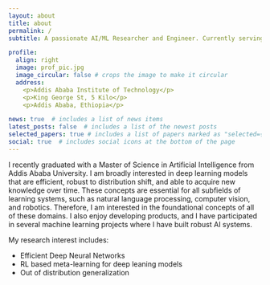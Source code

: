 ```yaml
---
layout: about
title: about
permalink: /
subtitle: A passionate AI/ML Researcher and Engineer. Currently serving as a Lecturer at School of Information Technology and Engineering, Addis Ababa Institute of Technology, Ethiopia.

profile:
  align: right
  image: prof_pic.jpg
  image_circular: false # crops the image to make it circular
  address: 
    <p>Addis Ababa Institute of Technology</p>
    <p>King George St, 5 Kilo</p>
    <p>Addis Ababa, Ethiopia</p>

news: true  # includes a list of news items
latest_posts: false  # includes a list of the newest posts
selected_papers: true # includes a list of papers marked as "selected={true}"
social: true  # includes social icons at the bottom of the page
---
```

I recently graduated with a Master of Science in Artificial Intelligence from Addis Ababa University. I am broadly interested in deep learning models that are efficient, robust to distribution shift, and able to acquire new knowledge over time. These concepts are essential for all subfields of learning systems, such as natural language processing, computer vision, and robotics. Therefore, I am interested in the foundational concepts of all of these domains. I also enjoy developing products, and I have participated in several machine learning projects where I have built robust AI systems.

My research interest includes: 

- Efficient Deep Neural Networks
- RL based meta-learning for deep leaning models
- Out of distribution generalization

<!-- -  -->


<!-- Write your biography here. Tell the world about yourself. Link to your favorite [subreddit](http://reddit.com). You can put a picture in, too. The code is already in, just name your picture `prof_pic.jpg` and put it in the `img/` folder. -->

<!-- Put your address / P.O. box / other info right below your picture. You can also disable any of these elements by editing `profile` property of the YAML header of your `_pages/about.md`. Edit `_bibliography/papers.bib` and Jekyll will render your [publications page](/al-folio/publications/) automatically. -->

<!-- Link to your social media connections, too. This theme is set up to use [Font Awesome icons](http://fortawesome.github.io/Font-Awesome/) and [Academicons](https://jpswalsh.github.io/academicons/), like the ones below. Add your Facebook, Twitter, LinkedIn, Google Scholar, or just disable all of them. -->

